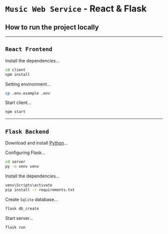 # `Music Web Service` - React & Flask

## How to run the project locally

---

## `React Frontend`

Install the dependencies...

```bash
cd client
npm install
```

Setting environment...

```bash
cp .env.example .env
```
<!-- Setting [Google OAuth API](https://console.cloud.google.com/apis/credentials?pli=1) Key... ([help here](https://www.mattbutton.com/2019/01/05/google-authentication-with-python-and-flask/)) -->

Start client...

```bash
npm start
```
---

## `Flask Backend`

Download and install [Python](http://www.python.org/downloads)...

Configuring Flask...

```bash
cd server
py -m venv venv 
```
Install the dependencies...

```bash
venv\Scripts\activate
pip install -r requirements.txt
```

Create `Sqlite` database...

```bash
flask db_create
```

Start server...

```bash
flask run
```